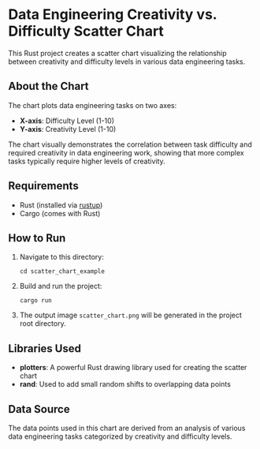 # Data Engineering Creativity vs. Difficulty Scatter Chart

This Rust project creates a scatter chart visualizing the relationship between creativity and difficulty levels in various data engineering tasks.

## About the Chart

The chart plots data engineering tasks on two axes:
- **X-axis**: Difficulty Level (1-10)
- **Y-axis**: Creativity Level (1-10)

The chart visually demonstrates the correlation between task difficulty and required creativity in data engineering work, showing that more complex tasks typically require higher levels of creativity.

## Requirements

- Rust (installed via [rustup](https://rustup.rs/))
- Cargo (comes with Rust)

## How to Run

1. Navigate to this directory:
   ```
   cd scatter_chart_example
   ```

2. Build and run the project:
   ```
   cargo run
   ```

3. The output image `scatter_chart.png` will be generated in the project root directory.

## Libraries Used

- **plotters**: A powerful Rust drawing library used for creating the scatter chart
- **rand**: Used to add small random shifts to overlapping data points

## Data Source

The data points used in this chart are derived from an analysis of various data engineering tasks categorized by creativity and difficulty levels. 